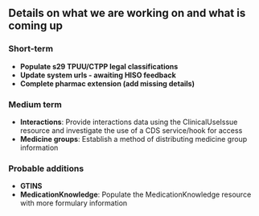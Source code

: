 ## Details on what we are working on and what is coming up

### Short-term

- **Populate s29 TPUU/CTPP legal classifications**
- **Update system urls - awaiting HISO feedback**
- **Complete pharmac extension (add missing details)**

### Medium term

- **Interactions**: Provide interactions data using the ClinicalUseIssue resource and investigate the use of a CDS service/hook for access
- **Medicine groups**: Establish a method of distributing medicine group information

### Probable additions

- **GTINS**
- **MedicationKnowledge**: Populate the MedicationKnowledge resource with more formulary information
